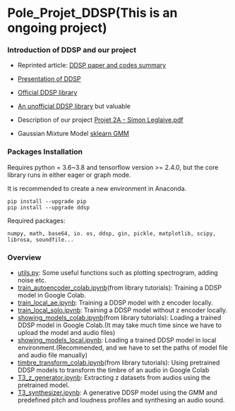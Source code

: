 # Pole_Projet_DDSP(This is an ongoing project)

### Introduction of DDSP and our project

* Reprinted article: [DDSP paper and codes summary](https://www.cmwonderland.com/blog/2020/03/01/ddsp_sum/)
* [Presentation of DDSP](https://github.com/XinjianOUYANG/Pole_Projet_DDSP/blob/620ced17411f5a450748d51fc227040f787b98c1/T1/DDSP_T1.pdf)
* [Official DDSP library](https://github.com/magenta/ddsp)
* [An unofficial DDSP library](https://github.com/Manza12/DDSP) but valuable
* Description of our project [Projet 2A - Simon Leglaive.pdf](https://github.com/XinjianOUYANG/Pole_Projet_DDSP/blob/76cc7467678985e2750b62647fb39c616d7223e7/PDF_documents/Projet%202A%20-%20Simon%20Leglaive.pdf)

* Gaussian Mixture Model [sklearn GMM](https://scikit-learn.org/stable/modules/mixture.html#gmm)

### Packages Installation

Requires python = 3.6~3.8 and tensorflow version >= 2.4.0, but the core library runs in either eager or graph mode.

It is recommended  to create a new environment in Anaconda.

    pip install --upgrade pip
    pip install --upgrade ddsp

Required packages:

    numpy, math, base64, io. os, ddsp, gin, pickle, matplotlib, scipy, librosa, soundfile...
    
### Overview

* [utils.py](https://github.com/XinjianOUYANG/Pole_Projet_DDSP/blob/7568f3114fca4b9c59558036f09a01a27b756d39/utils.py): Some useful functions such as plotting spectrogram, adding noise etc.
* [train_autoencoder_colab.ipynb](https://github.com/XinjianOUYANG/Pole_Projet_DDSP/blob/7568f3114fca4b9c59558036f09a01a27b756d39/train_autoencoder.ipynb)(from library tutorials): Training a DDSP model in Google Colab.
* [train_local_ae.ipynb](https://github.com/XinjianOUYANG/Pole_Projet_DDSP/blob/main/train_local_ae.ipynb): Training a DDSP model with z encoder locally.
* [train_local_solo.ipynb](https://github.com/XinjianOUYANG/Pole_Projet_DDSP/blob/main/train_local_solo.ipynb): Training a DDSP model without z encoder locally.
* [showing_models_colab.ipynb](https://github.com/XinjianOUYANG/Pole_Projet_DDSP/blob/7568f3114fca4b9c59558036f09a01a27b756d39/showing_models_colab.ipynb)(from library tutorials): Loading a trained DDSP model in Google Colab.(It may take  much time since we have to upload the model and audio files)
* [showing_models_local.ipynb](https://github.com/XinjianOUYANG/Pole_Projet_DDSP/blob/7568f3114fca4b9c59558036f09a01a27b756d39/showing_models_local.ipynb): Loading a trained DDSP model in local environment.(Recommended, and we have to set the paths of model file and audio file manually)
* [timbre_transform_colab.ipynb](https://github.com/XinjianOUYANG/Pole_Projet_DDSP/blob/c3b213e64ba9fbbdf3cf16d0467e2896124bbdb7/timbre_transfer.ipynb)(from library tutorials): Using pretrained DDSP models to transform the timbre of an audio in Google Colab
* [T3_z_generator.ipynb](https://github.com/XinjianOUYANG/Pole_Projet_DDSP/blob/main/T3_z_generator.ipynb): Extracting z datasets from audios using the pretrained model.
* [T3_synthesizer.ipynb](https://github.com/XinjianOUYANG/Pole_Projet_DDSP/blob/main/T3_synthesizer.ipynb): A generative DDSP model using the GMM and predefined pitch and loudness profiles and synthesing an audio sound.
